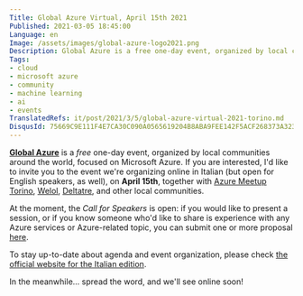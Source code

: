 ```yaml
---
Title: Global Azure Virtual, April 15th 2021
Published: 2021-03-05 18:45:00
Language: en
Image: /assets/images/global-azure-logo2021.png
Description: Global Azure is a free one-day event, organized by local communities around the world, focused on Microsoft Azure. If you are interested, I'd like to invite you to the event we're organizing online in Italian (but open for English speakers, as well), on April 15th, together with Azure Meetup Torino, Welol, Deltatre and other local communities.
Tags:
- cloud
- microsoft azure
- community
- machine learning
- ai
- events
TranslatedRefs: it/post/2021/3/5/global-azure-virtual-2021-torino.md
DisqusId: 75669C9E111F4E7CA30C090A0565619204B8ABA9FEE142F5ACF268373A323D10
---
```

 <a href="https://globalazure.net/" target="_blank">**Global Azure**</a> is a *free* one-day event, organized by local communities around the world, focused on Microsoft Azure. If you are interested, I'd like to invite you to the event we're organizing online in Italian (but open for English speakers, as well), on **April 15th**, together with <a href="https://www.meetup.com/it-IT/Meetup-Microsoft-Azure-Torino/" target="_blank">Azure Meetup Torino</a>, <a href="https://www.welol.it/" target="_blank">Welol</a>, <a href="https://www.deltatre.com/" target="_blank">Deltatre</a>, and other local communities.

At the moment, the *Call for Speakers* is open: if you would like to present a session, or if you know someone who'd like to share is experience with any Azure services or Azure-related topic, you can submit one or more proposal <a href="https://sessionize.com/global-azure-virtual-2021-8804/" target="_blank">here</a>.

To stay up-to-date about agenda and event organization, please check <a href="https://globalazuretorino.welol.it/" target="_blank">the official website for the Italian edition</a>.

In the meanwhile... spread the word, and we'll see online soon!
